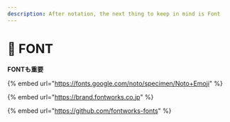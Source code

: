 ```yaml
---
description: After notation, the next thing to keep in mind is Font
---
```


# 📇 FONT

**FONTも重要**



{% embed url="https://fonts.google.com/noto/specimen/Noto+Emoji" %}



{% embed url="https://brand.fontworks.co.jp" %}

{% embed url="https://github.com/fontworks-fonts" %}



